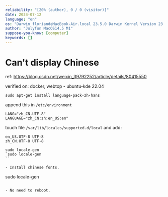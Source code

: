 ```yaml
---
reliability: "[20% (author), 0 / 0 (visitor)]"
date: 2024-07-12
language: "en"
os: "Darwin floriandeMacBook-Air.local 23.5.0 Darwin Kernel Version 23.5.0: Wed May  1 20:16:51 PDT 2024; root:xnu-10063.121.3~5/RELEASE_ARM64_T8103 arm64"
author: "Julyfun MacOS14.5 M1"
suppose-you-know: [computer]
keywords: []
---
```


# Can't display Chinese

ref: https://blog.csdn.net/weixin_39792252/article/details/80415550

verified on: docker, webtop - ubuntu-kde 22.04

```
sudo apt-get install language-pack-zh-hans
```

append this in `/etc/environment`

```
LANG="zh_CN.UTF-8"
LANGUAGE="zh_CN:zh:en_US:en"
```

touch file `/var/lib/locales/supported.d/local` and add:

```
en_US.UTF-8 UTF-8
zh_CN.UTF-8 UTF-8
```

```
sudo locale-gen
`sudo locale-gen
``

- Install chinese fonts. 

```
sudo locale-gen
```

- No need to reboot.

